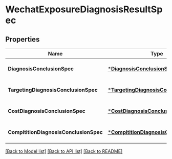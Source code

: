# WechatExposureDiagnosisResultSpec

## Properties
Name | Type | Description | Notes
------------ | ------------- | ------------- | -------------
**DiagnosisConclusionSpec** | [***DiagnosisConclusionSpec**](diagnosis_conclusion_spec.md) |  | [optional] [default to null]
**TargetingDiagnosisConclusionSpec** | [***TargetingDiagnosisConclusionSpec**](targeting_diagnosis_conclusion_spec.md) |  | [optional] [default to null]
**CostDiagnosisConclusionSpec** | [***CostDiagnosisConclusionSpec**](cost_diagnosis_conclusion_spec.md) |  | [optional] [default to null]
**CompititionDiagnosisConclusionSpec** | [***CompititionDiagnosisConclusionSpec**](compitition_diagnosis_conclusion_spec.md) |  | [optional] [default to null]

[[Back to Model list]](../README.md#documentation-for-models) [[Back to API list]](../README.md#documentation-for-api-endpoints) [[Back to README]](../README.md)


